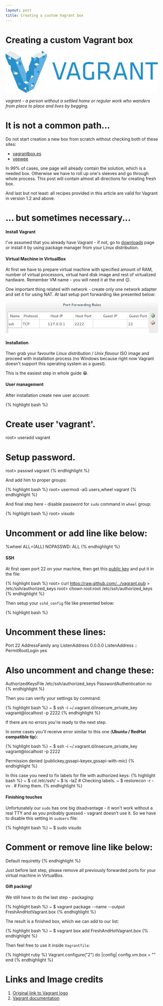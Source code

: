 ```yaml
---
layout: post
title: Creating a custom Vagrant box
---
```


# Creating a custom Vagrant box

![Vagrant Logo](/assets/VagrantLogo.png)

*vagrant - a person without a settled home or regular work who wanders from place to place and lives by begging.*

# It is not a common path...

Do not start creation a new box from scratch without checking both of these sites:
- [vagrantbox.es](http://www.vagrantbox.es/)
- [veewee](https://github.com/jedi4ever/veewee)

In 99% of cases, one page will already contain the solution, which is a needed box. Otherwise we have to roll up one's sleeves and go through whole process. This post will contain almost all directions for creating fresh box.

And last but not least: all recipes provided in this article are valid for Vagrant in version 1.2 and above.

# ... but sometimes necessary...

#### Install Vagrant

I've assumed that you already have Vagrant - if not, go to [downloads](http://downloads.vagrantup.com/) page or install it by using package manager from your Linux distribution.

#### Virtual Machine in VirtualBox

At first we have to prepare virtual machine with specified amount of RAM, number of virtual processors, virtual hard disk image and rest of virtualized hardware. Remember VM name - you will need it at the end :wink:.

One important thing related with network - create only one network adapter and set it for using NAT. At last setup port forwarding like presented below:

![Port forwarding setup for test purposes](/assets/VirtualBoxPortForwarding.png)

#### Installation

Then grab your favourite *Linux distribution* / *Unix flavour* ISO image and proceed with installation process (no Windows because right now Vagrant doesn't support this operating system as a guest).

This is the easiest step in whole guide :grin:.

#### User management

After installation create new user account:

{% highlight bash %}
# Create user 'vagrant'.
root> useradd vagrant

# Setup password.
root> passwd vagrant
{% endhighlight %}

And add him to proper groups:

{% highlight bash %}
root> usermod -aG users,wheel vagrant
{% endhighlight %}

And final step here - disable password for `sudo` command in `wheel` group:

{% highlight bash %}
root> visudo

# Uncomment or add line like below:
%wheel ALL=(ALL) NOPASSWD: ALL
{% endhighlight %}

#### SSH

At first open port 22 on your machine, then get this [public key](https://raw.github.com/mitchellh/vagrant/master/keys/vagrant.pub) and put it in the file:

{% highlight bash %}
root> curl https://raw.github.com/.../vagrant.pub > /etc/ssh/authorized_keys
root> chown root:root /etc/ssh/authorized_keys
{% endhighlight %}

Then setup your `sshd_config` file like presented below:

{% highlight bash %}
# Uncomment these lines:
Port 22
AddressFamily any
ListenAddress 0.0.0.0
ListenAddress ::
PermitRootLogin yes

# Also uncomment and change these:
AuthorizedKeysFile /etc/ssh/authorized_keys
PasswordAuthentication no
{% endhighlight %}

Then you can verify your settings by command:

{% highlight bash %}
~ $ ssh -i ~/.vagrant.d/insecure_private_key vagrant@localhost -p 2222
{% endhighlight %}

If there are no errors you're ready to the next step.

In some cases you'll receive error similar to this one (**Ubuntu / RedHat compatible tip**):

{% highlight bash %}
~ $ ssh -i ~/.vagrant.d/insecure_private_key vagrant@localhost -p 2222

Permission denied (publickey,gssapi-keyex,gssapi-with-mic)
{% endhighlight %}

In this case you need to fix labels for file with authorized keys:
{% highlight bash %}
~ $ cd /etc/ssh/
~ $ ls -laZ                     # Checking labels.
~ $ restorecon -r -vv .         # Fixing them.
{% endhighlight %}

#### Finishing touches

Unfortunately our `sudo` has one big disadvantage - it won't work without a real TTY and as you probably guessed - vagrant doesn't use it. So we have to disable this setting in `sudoers` file:

{% highlight bash %}
~ $ sudo visudo

# Comment or remove line like below:
Default requiretty
{% endhighlight %}

Just before last step, please remove all previously forwarded ports for your virtual machine in VirtualBox.

#### Gift packing!

We still have to do the last step - packaging:

{% highlight bash %}
~ $ vagrant package --name <VirtualBox VM name> --output FreshAndHotVagrant.box
{% endhighlight %}

The result is a finished box, which we can add to our list:

{% highlight bash %}
~ $ vagrant box add <internal box name> FreshAndHotVagrant.box
{% endhighlight %}

Then feel free to use it inside `Vagrantfile`:

{% highlight ruby %}
Vagrant.configure("2") do |config|
  config.vm.box = "<internal box name>"
end
{% endhighlight %}

# Links and Image credits

1. [Original link to Vagrant logo](http://www.hashicorp.com/images/blog/a-new-look-for-vagrant/logo_wide-cab47086.png)
2. [Vagrant documentation](http://docs.vagrantup.com/v2/)